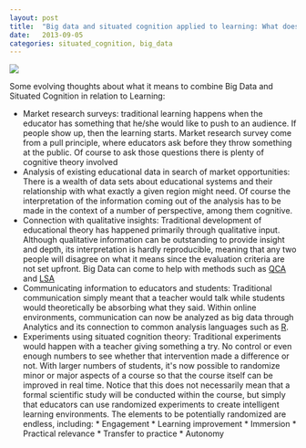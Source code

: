 ```yaml
---
layout: post
title:  "Big data and situated cognition applied to learning: What does it mean?"
date:   2013-09-05
categories: situated_cognition, big_data
---
```


![](https://lh5.googleusercontent.com/-0F1OVXEK1w8/UiQPHaJGM7I/AAAAAAAA3LY/cKY3_ylFzo8/w506-h715/drawing.png)

Some evolving thoughts about what it means to combine Big Data and Situated Cognition in relation to Learning: 


* Market research surveys: traditional learning happens when the educator has something that he/she would like to push to an audience. If people show up, then the learning starts. Market research survey come from a pull principle, where educators ask before they throw something at the public. Of course to ask those questions there is plenty of cognitive theory involved
* Analysis of existing educational data in search of market opportunities: There is a wealth of data sets about educational systems and their relationship with what exactly a given region might need. Of course the interpretation of the information coming out of the analysis has to be made in the context of a number of perspective, among them cognitive.
* Connection with qualitative insights: Traditional development of educational theory has happened primarily through qualitative input. Although qualitative information can be outstanding to provide insight and depth, its interpretation is hardly reproducible, meaning that any two people will disagree on what it means since the evaluation criteria are not set upfront. Big Data can come to help with methods such as [QCA](http://cran.r-project.org/web/packages/QCA/index.html) and [LSA](http://cran.r-project.org/web/packages/lsa/index.html)
* Communicating information to educators and students: Traditional communication simply meant that a teacher would talk while students would theoretically be absorbing what they said. Within online environments, communication can now be analyzed as big data through Analytics and its connection to common analysis languages such as [R](http://cran.r-project.org/web/packages/lsa/index.html).
* Experiments using situated cognition theory: Traditional experiments would happen with a teacher giving something a try. No control or even enough numbers to see whether that intervention made a difference or not. With larger numbers of students, it's now possible to randomize minor or major aspects of a course so that the course itself can be improved in real time. Notice that this does not necessarily mean that a formal scientific study will be conducted within the course, but simply that educators can use randomized experiments to create intelligent learning environments. The elements to be potentially randomized are endless, including:
        * Engagement
        * Learning improvement
        * Immersion
        * Practical relevance
        * Transfer to practice
        * Autonomy